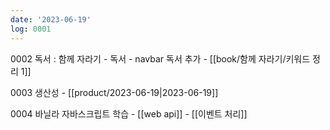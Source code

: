 ```yaml
---
date: '2023-06-19'
log: 0001
---
```


0002 독서 : 함께 자라기
	- 독서
	- navbar 독서 추가
	- [[book/함께 자라기/키워드 정리 1]]


0003 생산성
	- [[product/2023-06-19|2023-06-19]]


0004 바닐라 자바스크립트 학습
	- [[web api]]
	- [[이벤트 처리]]